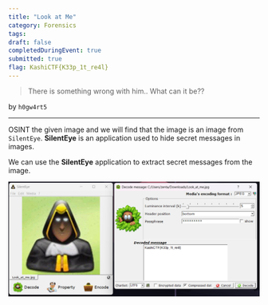 ```yaml
---
title: "Look at Me"
category: Forensics
tags: 
draft: false
completedDuringEvent: true
submitted: true
flag: KashiCTF{K33p_1t_re4l}
---
```

> There is something wrong with him.. What can it be??

by `h0gw4rt5`

---

OSINT the given image and we will find that the image is an image from `SilentEye`. **SilentEye** is an application used to hide secret messages in images.

We can use the **SilentEye** application to extract secret messages from the image.

![alt text](image.png)

